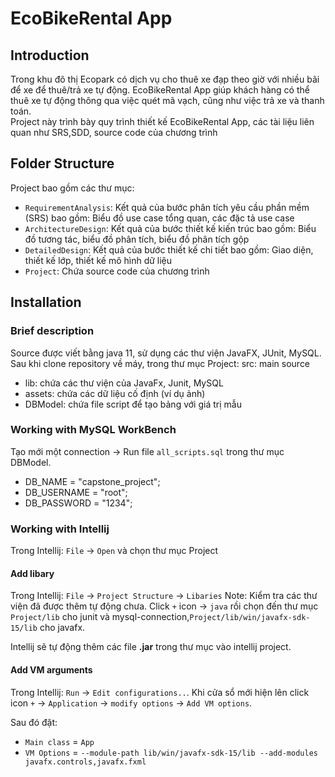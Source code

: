 # EcoBikeRental App

## Introduction
Trong khu đô thị Ecopark có dịch vụ cho thuê xe đạp theo giờ với nhiều bãi để xe để thuê/trả xe tự
động. EcoBikeRental App giúp khách hàng có thể thuê xe tự động thông qua việc quét mã vạch, cũng 
như việc trả xe và thanh toán. \
Project này trình bày quy trình thiết kế EcoBikeRental App, các tài liệu liên quan như SRS,SDD, source code của chương trình

## Folder Structure
Project bao gồm các thư mục:

- `RequirementAnalysis`: Kết quả của bước phân tích yêu cầu phần mềm (SRS) bao gồm: Biểu đồ use case tổng quan, các đặc tả use case
- `ArchitectureDesign`: Kết quả của bước thiết kế kiến trúc bao gồm: Biểu đồ tương tác, biểu đồ phân tích, biểu đồ phân
tích gộp
- `DetailedDesign`: Kết quả của bước thiết kế chi tiết bao gồm: Giao diện, thiết kế lớp, thiết kế mô hình dữ liệu
- `Project`: Chứa source code của chương trình

## Installation 
### Brief description
Source được viết bằng java 11, sử dụng các thư viện JavaFX, JUnit, MySQL. Sau khi clone repository về máy,
trong thư mục Project:
src: main source
- lib: chứa các thư viện của JavaFx, Junit, MySQL
- assets: chứa các dữ liệu cố định (ví dụ ảnh)
- DBModel: chứa file script để tạo bảng với giá trị mẫu

### Working with MySQL WorkBench
Tạo mới một connection  -> Run file `all_scripts.sql` trong thư mục DBModel.
- DB_NAME = "capstone_project";
- DB_USERNAME = "root";
- DB_PASSWORD = "1234";

### Working with Intellij
Trong Intellij: `File` -> `Open` và chọn thư mục Project

#### Add libary
Trong Intellij: `File` -> `Project Structure` -> `Libaries`
Note: Kiểm tra các thư viện đã được thêm tự động chưa.
Click `+` icon -> `java` rồi chọn đến thư mục `Project/lib` cho junit và mysql-connection,`Project/lib/win/javafx-sdk-15/lib`
cho javafx.

Intellij sẽ tự động thêm các file **.jar** trong thư mục vào intellij project. 

#### Add VM arguments
Trong Intellij: `Run` -> `Edit configurations..`. Khi cửa sổ mới hiện lên click icon `+` -> `Application` -> `modify options` -> `Add VM options`.

Sau đó đặt:
- `Main class` = `App`
- `VM Options` = `--module-path lib/win/javafx-sdk-15/lib --add-modules javafx.controls,javafx.fxml`

